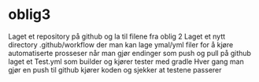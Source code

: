 # oblig3

Laget et repository på github og la til filene fra oblig 2
Laget et nytt directory .github/workflow der man kan lage ymal/yml filer for å kjøre automatiserte prosseser når man gjør endinger som push og pull på github
laget et Test.yml som builder og kjører tester med gradle
Hver gang man gjør en push til github kjører koden og sjekker at testene passerer 
